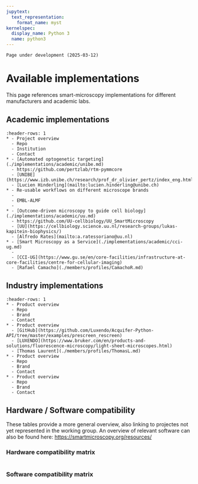 ```yaml
---
jupytext:
  text_representation:
    format_name: myst
kernelspec:
  display_name: Python 3
  name: python3
---
```

```{important}
Page under development (2025-03-12)
```
# Available implementations
This page references smart-microscopy implementations for different manufacturers and academic labs.

## Academic implementations
```{list-table}
:header-rows: 1
* - Project overview
  - Repo
  - Institution
  - Contact
* - [Automated optogenetic targeting](./implementations/academic/unibe.md)
  - https://github.com/pertzlab/rtm-pymmcore
  - [UNIBE](https://www.izb.unibe.ch/research/prof_dr_olivier_pertz/index_eng.html)
  - [Lucien Hinderling](mailto:lucien.hinderling@unibe.ch)
* - Re-usable workflows on different microscope brands
  -
  - EMBL-ALMF
  - 
* - [Outcome-driven microscopy to guide cell biology](./implementations/academic/uu.md)
  - https://github.com/UU-cellbiology/UU_SmartMicroscopy
  - [UU](https://cellbiology.science.uu.nl/research-groups/lukas-kapitein-biophysics/)
  - [Alfredo Rates](mailto:a.ratessoriano@uu.nl)
* - [Smart Microscopy as a Service](./implementations/academic/cci-ug.md)
  - 
  - [CCI-UG](https://www.gu.se/en/core-facilities/infrastructure-at-core-facilities/centre-for-cellular-imaging)
  - [Rafael Camacho](./members/profiles/CamachoR.md)
```

## Industry implementations
```{list-table}
:header-rows: 1
* - Product overview
  - Repo
  - Brand
  - Contact
* - Product overview
  - [GitHub](https://github.com/Luxendo/Acquifer-Python-API/tree/master/examples/prescreen_rescreen)
  - [LUXENDO](https://www.bruker.com/en/products-and-solutions/fluorescence-microscopy/light-sheet-microscopes.html)
  - [Thomas Laurent](./members/profiles/ThomasL.md)
* - Product overview
  - Repo
  - Brand
  - Contact
* - Product overview
  - Repo
  - Brand
  - Contact
```

## Hardware / Software compatibility
These tables provide a more general overview, also linking to projectes not yet represented in the working group.
An overview of relevant software can also be found here: https://smartmicroscopy.org/resources/ 


### Hardware compatibility matrix

```{include} implementations/_compatibility_hardware.md
```

### Software compatibility matrix

```{include} implementations/_compatibility_software.md
```
